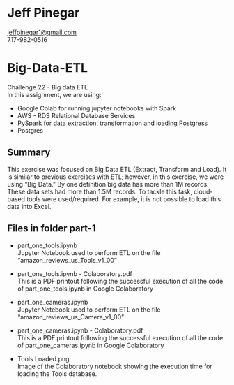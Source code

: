 # Jeff Pinegar
jeffpinegar1@gmail.com<br>
717-982-0516

# Big-Data-ETL
Challenge 22 - Big data ETL <br>
In this assignment, we are using:
* Google Colab for running jupyter notebooks with Spark
* AWS - RDS Relational Database Services
* PySpark for data extraction, transformation and loading Postgress
* Postgres 

## Summary

This exercise was focused on Big Data ETL (Extract, Transform and Load).  It is similar to previous exercises with ETL; however, in this exercise, we were using “Big Data.”  By one definition big data has more than 1M records.  These data sets had more than 1.5M records.  To tackle this task, cloud-based tools were used/required.  For example, it is not possible to load this data into Excel.

## Files in folder part-1

* part_one_tools.ipynb <br>
Jupyter Notebook used to perform ETL on the file “amazon_reviews_us_Tools_v1_00”
* part_one_tools.ipynb - Colaboratory.pdf<br> 
This is a PDF printout following the successful execution of all the code of part_one_tools.ipynb in Google Colaboratory
* part_one_cameras.ipynb <br>
Jupyter Notebook used to perform ETL on the file “amazon_reviews_us_Camera_v1_00”
* part_one_cameras.ipynb - Colaboratory.pdf<br>
This is a PDF printout following the successful execution of all the code of part_one_cameras.ipynb in Google Colaboratory

* Tools Loaded.png<br>
Image of the Colaboratory notebook showing the execution time for loading the Tools database.

